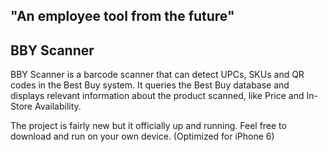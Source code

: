 ## "An employee tool from the future"

## BBY Scanner

BBY Scanner is a barcode scanner that can detect UPCs, SKUs and QR codes in the Best Buy system. It queries the Best Buy database and displays relevant information about the product scanned, like Price and In-Store Availability. 

The project is fairly new but it officially up and running. Feel free to download and run on your own device. (Optimized for iPhone 6)